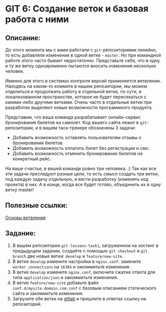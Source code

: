 # GIT 6: Создание веток и базовая работа с ними

## Описание:

До этого момента мы с вами работали с `git`-репозиториями линейно, то есть добавляли изменения в одной ветке - `master`. Но при командной работе этого часто бывает недостаточно. Представьте себе, что в одну и ту же ветку одновременно пытаются вносить изменения несколько человек.

Именно для этого в системах контроля версий применяется ветвление. Находясь на каком-то коммите в нашем репозитории, мы можем отделиться и продолжить работу в отдельной ветке, по сути, в локализованном пространстве, которое не будет пересекаться с какими-либо другими ветками. Очень часто в отдельные ветки при разработке выделяют новые возможности программного продукта.

Представим, что ваша команда разрабатывает онлайн-сервис бронирования билетов на самолет. Код вашего сайта лежит в `git`-репозитории, и в вашем таск-трекере обозначены 3 задачи:

- Добавить возможность оставлять пользователям отзывы о бронировании билетов.
- Добавить возможность оплатить билет без регистрации и смс.
- Добавить возможность отменить бронирование билетов на конкретный рейс.

На ваше счастье, в вашей команде ровно три человека. :) Так как все эти задачи преследуют разные цели, то есть смысл создать три ветки, под каждую задачу отдельную, и вести разработку (изменять код проекта) в них. А в конце, когда все будет готово, объединить их в одну ветку master!

## Полезные ссылки:

[Основы ветвления](/GIT6/Git_Основы_ветвления_слияния.html)

## Задание:

1. В вашем репозитории `git-lessons-task1`, загруженном на хостинг в предыдущем задании, создайте с помощью `git checkout` и `git branch` две новые ветки: `develop` и `feature/new-site`.
1. В ветке `develop` измените настройки в `nginx.conf`: замените `worker_connections` на `16384` и закоммитьте изменения.
1. В ветке `develop` измените `nginx.conf`, включите сжатие ответа для типа `application/json` и закоммитьте изменения.
1. В ветке `feature/new-site` добавьте файл `conf.d/mysite.domain.com.conf` с базовым описанием статического сайта и закоммитьте изменения.
1. Загрузите обе ветки на [gitlab](/GIT2/TODO) и пришлите в ответах ссылку на репозиторий.
